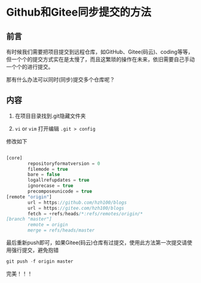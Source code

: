 # Github和Gitee同步提交的方法

## 前言

有时候我们需要把项目提交到远程仓库，如GitHub、Gitee(码云)、coding等等，但一个个的提交方式实在是太慢了，而且这繁琐的操作在未来，依旧需要自己手动一个个的进行提交。

那有什么办法可以同时(同步)提交多个仓库呢？

## 内容

1. 在项目目录找到.git隐藏文件夹

2. `vi` or `vim` 打开编辑 `.git > config`

修改如下

```javascript

[core]
        repositoryformatversion = 0
        filemode = true
        bare = false
        logallrefupdates = true
        ignorecase = true
        precomposeunicode = true
[remote "origin"]
        url = https://github.com/hzh100/blogs
        url = https://gitee.com/hzh100/blogs
        fetch = +refs/heads/*:refs/remotes/origin/*
[branch "master"]
        remote = origin
        merge = refs/heads/master

````

最后重新push即可，如果Gitee(码云)仓库有过提交，使用此方法第一次提交请使用强行提交，避免抱错

```js
git push -f origin master

```

完美！！！